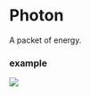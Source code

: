 # Photon
A packet of energy.
### example 
![](https://upload.wikimedia.org/wikipedia/commons/thumb/a/a1/Light-wave.svg/280px-Light-wave.svg.png)
